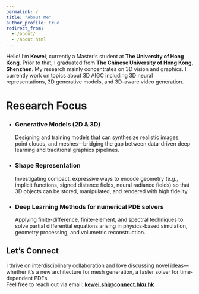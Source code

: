 ```yaml
---
permalink: /
title: "About Me"
author_profile: true
redirect_from: 
  - /about/
  - /about.html
---
```





Hello! I’m **Kewei**, currently a Master's student at **The University of Hong Kong**. Prior to that, I graduated from **The Chinese University of Hong Kong, Shenzhen**. My research mainly concentrates on 3D vision and graphics. I currently work on topics about 3D AIGC including 3D neural representations, 3D generative models, and 3D-aware video generation.

Research Focus
========

- ### Generative Models (2D & 3D)  
  Designing and training models that can synthesize realistic images, point clouds, and meshes—bridging the gap between data-driven deep learning and traditional graphics pipelines.

- ### Shape Representation  
  Investigating compact, expressive ways to encode geometry (e.g., implicit functions, signed distance fields, neural radiance fields) so that 3D objects can be stored, manipulated, and rendered with high fidelity.

- ### Deep Learning Methods for numerical PDE solvers  
  Applying finite-difference, finite-element, and spectral techniques to solve partial differential equations arising in physics-based simulation, geometry processing, and volumetric reconstruction.

## Let’s Connect

I thrive on interdisciplinary collaboration and love discussing novel ideas—whether it’s a new architecture for mesh generation, a faster solver for time-dependent PDEs.  
Feel free to reach out via email: **kewei.shi@connect.hku.hk**  

